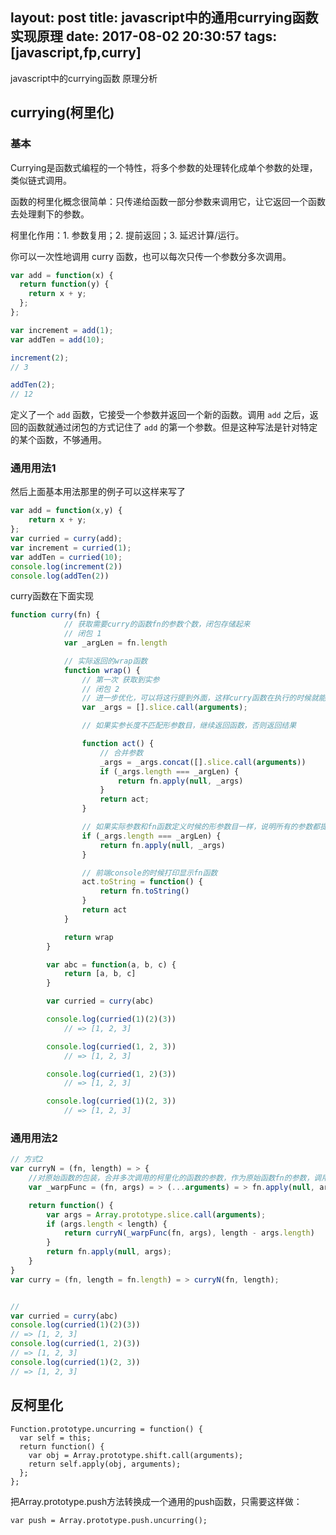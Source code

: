 layout: post
title: javascript中的通用currying函数 实现原理
date: 2017-08-02 20:30:57
tags: [javascript,fp,curry]
---

javascript中的currying函数 原理分析
<!-- more -->

## currying(柯里化)

### 基本

Currying是函数式编程的一个特性，将多个参数的处理转化成单个参数的处理，类似链式调用。

函数的柯里化概念很简单：只传递给函数一部分参数来调用它，让它返回一个函数去处理剩下的参数。

柯里化作用：1. 参数复用；2. 提前返回；3. 延迟计算/运行。

你可以一次性地调用 curry 函数，也可以每次只传一个参数分多次调用。

```js
var add = function(x) {
  return function(y) {
    return x + y;
  };
};

var increment = add(1);
var addTen = add(10);

increment(2);
// 3

addTen(2);
// 12
```

定义了一个 `add` 函数，它接受一个参数并返回一个新的函数。调用 `add` 之后，返回的函数就通过闭包的方式记住了 `add` 的第一个参数。但是这种写法是针对特定的某个函数，不够通用。



### 通用用法1

然后上面基本用法那里的例子可以这样来写了

```js
var add = function(x,y) {
	return x + y;
};
var curried = curry(add);
var increment = curried(1);
var addTen = curried(10);
console.log(increment(2))
console.log(addTen(2))
```

curry函数在下面实现

```js
function curry(fn) {
            // 获取需要curry的函数fn的参数个数，闭包存储起来
            // 闭包 1
            var _argLen = fn.length

            // 实际返回的wrap函数
            function wrap() {
                // 第一次 获取到实参
                // 闭包 2
                // 进一步优化，可以将这行提到外面，这样curry函数在执行的时候就能传递fn的参数了, function curry(fn, args)
                var _args = [].slice.call(arguments);

                // 如果实参长度不匹配形参数目，继续返回函数，否则返回结果

                function act() {
                    // 合并参数
                    _args = _args.concat([].slice.call(arguments))
                    if (_args.length === _argLen) {
                        return fn.apply(null, _args)
                    }
                    return act;
                }

                // 如果实际参数和fn函数定义时候的形参数目一样，说明所有的参数都提供了，直接求值
                if (_args.length === _argLen) {
                    return fn.apply(null, _args)
                }

                // 前端console的时候打印显示fn函数
                act.toString = function() {
                    return fn.toString()
                }
                return act
            }

            return wrap
        }

        var abc = function(a, b, c) {
            return [a, b, c]
        }

        var curried = curry(abc)

        console.log(curried(1)(2)(3))
            // => [1, 2, 3]

        console.log(curried(1, 2, 3))
            // => [1, 2, 3]

        console.log(curried(1, 2)(3))
            // => [1, 2, 3]

        console.log(curried(1)(2, 3))
            // => [1, 2, 3]
```

### 通用用法2

```js
// 方式2
var curryN = (fn, length) = > {
	//对原始函数的包装，合并多次调用的柯里化的函数的参数，作为原始函数fn的参数，调用fn
	var _warpFunc = (fn, args) = > (...arguments) = > fn.apply(null, args.concat(Array.prototype.slice.call(arguments)));

	return function() {
		var args = Array.prototype.slice.call(arguments);
		if (args.length < length) {
			return curryN(_warpFunc(fn, args), length - args.length)
		}
		return fn.apply(null, args);
	}
}
var curry = (fn, length = fn.length) = > curryN(fn, length);


// 
var curried = curry(abc)
console.log(curried(1)(2)(3))
// => [1, 2, 3]
console.log(curried(1, 2)(3))
// => [1, 2, 3]
console.log(curried(1)(2, 3))
// => [1, 2, 3]
```

## 反柯里化

```
Function.prototype.uncurring = function() {
  var self = this;
  return function() {
    var obj = Array.prototype.shift.call(arguments);
    return self.apply(obj, arguments);
  };
};
```
把Array.prototype.push方法转换成一个通用的push函数，只需要这样做：


```
var push = Array.prototype.push.uncurring();
```

